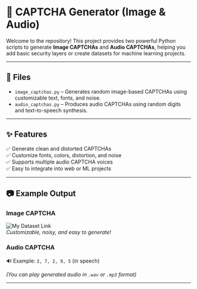 # 🧩 CAPTCHA Generator (Image & Audio)

Welcome to the repository! This project provides two powerful Python scripts to generate **Image CAPTCHAs** and **Audio CAPTCHAs**, helping you add basic security layers or create datasets for machine learning projects.

---

## 📁 Files

- `image_captchas.py` – Generates random image-based CAPTCHAs using customizable text, fonts, and noise.
- `audio_captchas.py` – Produces audio CAPTCHAs using random digits and text-to-speech synthesis.

---

## ✨ Features

✅ Generate clean and distorted CAPTCHAs  
✅ Customize fonts, colors, distortion, and noise  
✅ Supports multiple audio CAPTCHA voices  
✅ Easy to integrate into web or ML projects  

---

## 📷 Example Output

### Image CAPTCHA

![My Dataset Link](https://www.kaggle.com/datasets/mhassansaboor/text-and-audio-captchas)  
*Customizable, noisy, and easy to generate!*

### Audio CAPTCHA

🔊 Example: `3, 7, 2, 9, 5` (in speech)

*(You can play generated audio in `.wav` or `.mp3` format)*

---
